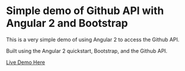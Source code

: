 # Simple demo of Github API with Angular 2 and Bootstrap

This is a very simple demo of using Angular 2 to access the Github API.

Built using the Angular 2 quickstart, Bootstrap, and the Github API.

<a href="http://mikeparda.com/githubsearch" target="_blank">Live Demo Here</a>